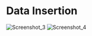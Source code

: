 # Data Insertion
![Screenshot_3](https://user-images.githubusercontent.com/31030260/129388548-a325b950-e9eb-4e96-a4ef-2527aeb71a99.png)
![Screenshot_4](https://user-images.githubusercontent.com/31030260/129388558-e26165a6-c1bb-474c-835e-d83824467abc.png)

